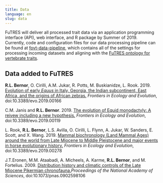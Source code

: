 ```yaml
---
title: Data
language: en
slug: data
---
```


FuTRES will deliver all processed trait data via an application programming interface (API), web interface, and R package by Summer of 2019.  Currently, code and configuration files for our data processing pipeline can be found at [fovt-data-pipeline](https://github.com/futres/fovt-data-pipeline), which contains all of the settings for processing incoming datasets and aligning with the [FuTRES ontology for vertebrate traits](https://github.com/futres/fovt).  

## Data added to FuTRES

<b>R.L. Bernor</b>, O. Cirilli, A.M. Jukar, R. Potts, M. Buskianidze, L. Rook. 2019. <a href="https://www.frontiersin.org/articles/10.3389/fevo.2019.00166/full">Evolution of early <i>Equus</i> in Italy, Georgia, the Indian subcontinent, East Africa, and the origins of African zebras.</a> <i>Frontiers in Ecology and Evolution</i>, doi:10.3389/evo.2019.00166

C.M. Janis and <b>R.L. Bernor</b>. 2019. <a href="https://www.frontiersin.org/articles/10.3389/fevo.2019.00119/full">The evolution of Equid monodactyly: A reivew including a new hypothesis.</a> <i>Frontiers in Ecology and Evolution</i>, doi:10.3389/evo.2019.00119

L. Rook, <b>R.L. Bernor</b>, L.S. Avilla, O. Cirilli, L. Flynn, A. Jukar, W. Sanders, E. Scott, and X. Wang. 2019. <a href="https://www.frontiersin.org/articles/10.3389/fevo.2019.00278/full">Mammal biochronology (Land Mammal Ages) around the world from Late Miocene to Middle Pleistocene and major events in horse evolutionary history.</a> <i> Frontiers in Ecology and Evolution</i>, doi:10.3389/evo.2019.00278

J.T.Eronen, M.M. Ataabadi, A. Micheels, A. Karme, <b>R.L. Bernor</b>, and M. Fortelius. 2009. <a href="https://www.pnas.org/content/pnas/106/29/11867.full.pdf">Distribution history and climatic controls of the Late Miocene Pikermian chronofauna.</a><i>Proceedings of the National Academy of Sciences</i>, doi:10.1073/pnas.0902598106
